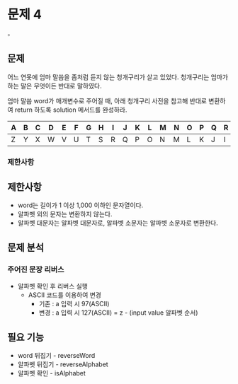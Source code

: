 # 문제 4

<aside>
▫️

## 문제

어느 연못에 엄마 말씀을 좀처럼 듣지 않는 청개구리가 살고 있었다. 청개구리는 엄마가 하는 말은 무엇이든 반대로 말하였다.

엄마 말씀 word가 매개변수로 주어질 때, 아래 청개구리 사전을 참고해 반대로 변환하여 return 하도록 solution 메서드를 완성하라.

| A | B | C | D | E | F | G | H | I | J | K | L | M | N | O | P | Q | R | S | T | U | V | W | X | Y | Z |
| --- | --- | --- | --- | --- | --- | --- | --- | --- | --- | --- | --- | --- | --- | --- | --- | --- | --- | --- | --- | --- | --- | --- | --- | --- | --- |
| Z | Y | X | W | V | U | T | S | R | Q | P | O | N | M | L | K | J | I | H | G | F | E | D | C | B | A |

### **제한사항**

## **제한사항**

- word는 길이가 1 이상 1,000 이하인 문자열이다.
- 알파벳 외의 문자는 변환하지 않는다.
- 알파벳 대문자는 알파벳 대문자로, 알파벳 소문자는 알파벳 소문자로 변환한다.

## 문제 분석

### 주어진 문장 리버스

- 알파벳 확인 후 리버스 실행
    - ASCII 코드를 이용하여 변경
        - 기존 : a 입력 시 97(ASCII)
        - 변경 : a 입력 시 127(ASCII) = z - (input value 알파벳 순서)

## 필요 기능

- word 뒤집기 - reverseWord
- 알파벳 뒤집기 - reverseAlphabet
- 알파벳 확인 - isAlphabet
</aside>